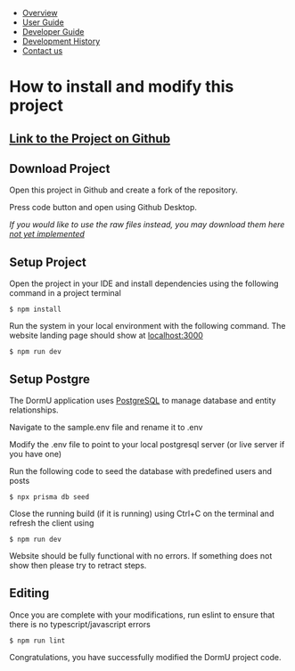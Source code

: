 * [Overview](/index)
* [User Guide](/user-guide.md)
* [Developer Guide](/developer-guide.md)
* [Development History](/dev-history.md) 
* [Contact us](/contact-us.md) <br>

# How to install and modify this project

## [Link to the Project on Github](https://github.com/dorm-u/dorm-u.github.io)

## Download Project
Open this project in Github and create a fork of the repository.

Press code button and open using Github Desktop.

*If you would like to use the raw files instead, you may download them here [not yet implemented]()*

## Setup Project
Open the project in your IDE and install dependencies using the following command in a project terminal

```
$ npm install
```

Run the system in your local environment with the following command. The website landing page should show at [localhost:3000](localhost:3000)


```
$ npm run dev
```

## Setup Postgre
The DormU application uses [PostgreSQL](https://www.postgresql.org/) to manage database and entity relationships. 

Navigate to the sample.env file and rename it to .env

Modify the .env file to point to your local postgresql server (or live server if you have one)

Run the following code to seed the database with predefined users and posts

```
$ npx prisma db seed
```

Close the running build (if it is running) using Ctrl+C on the terminal and refresh the client using 

```
$ npm run dev
```

Website should be fully functional with no errors. If something does not show then please try to retract steps. 

## Editing
Once you are complete with your modifications, run eslint to ensure that there is no typescript/javascript errors

```
$ npm run lint
```

Congratulations, you have successfully modified the DormU project code. 